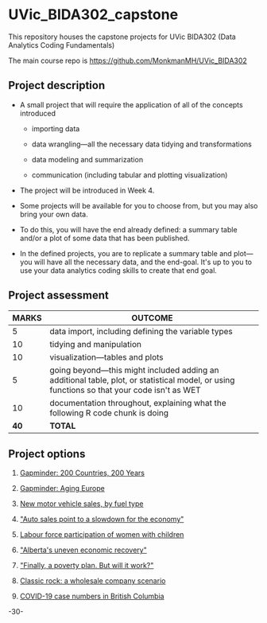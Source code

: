 # UVic_BIDA302_capstone

This repository houses the capstone projects for UVic BIDA302 (Data Analytics Coding Fundamentals)

The main course repo is https://github.com/MonkmanMH/UVic_BIDA302

## Project description

* A small project that will require the application of all of the concepts introduced

  - importing data
  
  - data wrangling—all the necessary data tidying and transformations
  
  - data modeling and summarization
  
  - communication (including tabular and plotting visualization)

* The project will be introduced in Week 4.

* Some projects will be available for you to choose from, but you may also bring your own data.

* To do this, you will have the end already defined: a summary table and/or a plot of some data that has been published.

* In the defined projects, you are to replicate a summary table and plot—you will have all the necessary data, and the end-goal. It's up to you to use your data analytics coding skills to create that end goal.


## Project assessment

| **MARKS** | **OUTCOME** |
| --- | --- |
| 5 | data import, including defining the variable types |
| 10 | tidying and manipulation |
| 10 | visualization—tables and plots |
| 5 | going beyond—this might included adding an additional table, plot, or statistical model, or using functions so that your code isn't as WET |
| 10 | documentation throughout, explaining what the following R code chunk is doing
| **40** | **TOTAL** |


## Project options

1. [Gapminder: 200 Countries, 200 Years](https://github.com/MonkmanMH/UVic_BIDA302_capstone/tree/master/capstone_01_gapminder_200_countries)

2. [Gapminder: Aging Europe](https://github.com/MonkmanMH/UVic_BIDA302_capstone/tree/master/capstone_02_gapminder_Europe)

3. [New motor vehicle sales, by fuel type](https://github.com/MonkmanMH/UVic_BIDA302_capstone/tree/master/capstone_03_new_motor_vehicle)

4. ["Auto sales point to a slowdown for the economy"](https://github.com/MonkmanMH/UVic_BIDA302_capstone/tree/master/capstone_04_auto_sales)

5. [Labour force participation of women with children](https://github.com/MonkmanMH/UVic_BIDA302_capstone/blob/master/capstone_05_lfs_women_children/lfs_women_children.md)

6. ["Alberta's uneven economic recovery"](https://github.com/MonkmanMH/UVic_BIDA302_capstone/blob/master/capstone_06_lfs_Alberta_recovery/lfs_Alberta_recovery.md)

7. ["Finally, a poverty plan. But will it work?"](https://github.com/MonkmanMH/UVic_BIDA302_capstone/blob/master/capstone_07_mbm_poverty_plan/mbm_poverty_plan.md)

8. [Classic rock: a wholesale company scenario](https://github.com/MonkmanMH/UVic_BIDA302_capstone/blob/master/capstone_08_CR25_orders/CR25_scenario.md)

9. [COVID-19 case numbers in British Columbia](https://github.com/MonkmanMH/UVic_BIDA302_capstone/blob/master/capstone_09_COVID_BC/covid19_bc_cases.md)

-30-

